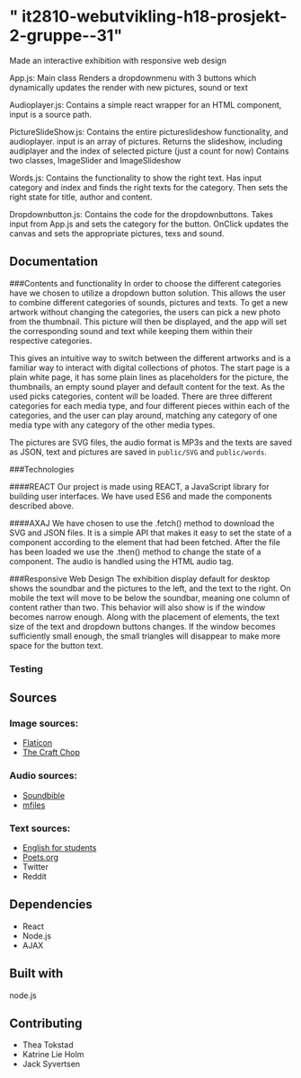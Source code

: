 # " it2810-webutvikling-h18-prosjekt-2-gruppe--31" 
Made an interactive exhibition with responsive web design

App.js:
Main class
Renders a dropdownmenu with 3 buttons which dynamically updates the render with new pictures, sound or text


Audioplayer.js:
Contains a simple react wrapper for an HTML component, input is a source path.

PictureSlideShow.js:
Contains the entire pictureslideshow functionality, and audioplayer. input is an array of pictures.
Returns the slideshow, including audiplayer and the index of selected picture (just a count for now)
Contains two classes, ImageSlider and ImageSlideshow

Words.js:
Contains the functionality to show the right text. Has input category and index and finds the right texts for the category. Then sets the right state for title, author and content. 

Dropdownbutton.js: 
Contains the code for the dropdownbuttons. Takes input from App.js and sets the category for the button. OnClick updates the canvas and sets the appropriate pictures, texs and sound.

## Documentation

###Contents and functionality 
In order to choose the different categories have we chosen to utilize a dropdown button solution. This allows the user to combine different categories of sounds, pictures and texts. To get a new artwork without changing the categories, the users can pick a new photo from the thumbnail. This picture will then be displayed, and the app will set the corresponding sound and text while keeping them within their respective categories. 

This gives an intuitive way to switch between the different artworks and is a familiar way to interact with digital collections of photos. 
The start page is a plain white page, it has some plain lines as placeholders for the picture, the thumbnails, an empty sound player and default content for the text. As the used picks categories, content will be loaded. There are three different categories for each media type, and four different pieces within each of the categories, and the user can play around, matching any category of one media type with any category of the other media types. 

The pictures are SVG files, the audio format is MP3s and the texts are saved as JSON, text and pictures are saved in `public/SVG` and `public/words`.


###Technologies

####REACT
Our project is made using REACT, a JavaScript library for building user interfaces. We have used ES6 and made the components described above.

####AXAJ
We have chosen to use the .fetch() method to download the SVG and JSON files. It is a simple API that makes it easy to set the state of a component according to the element that had been fetched. After the file has been loaded we use the .then() method to change the state of a component. The audio is handled using the HTML audio tag.

###Responsive Web Design
The exhibition display default for desktop shows the soundbar and the pictures to the left, and the text to the right. On mobile the text will move to be below the soundbar, meaning one column of content rather than two. This behavior will also show is if the window becomes narrow enough.
Along with the placement of elements, the text size of the text and dropdown buttons changes. If the window becomes sufficiently small enough, the small triangles will disappear to make more space for the button text. 



### Testing

## Sources 
### Image sources:
* [Flaticon](https://www.flaticon.com/)
* [The Craft Chop](http://thecraftchop.com/)


### Audio sources:
* [Soundbible](https://soundbible.com/)
* [mfiles](https://www.mfiles.co.uk/)

### Text sources:
* [English for students](http://www.english-for-students.com/Short-Moral-Stories-for-Kids.html)
* [Poets.org](https://www.poets.org/poetsorg/poems?field_poem_themes_tid=1456)
* Twitter
* Reddit

## Dependencies
* React
* Node.js
* AJAX

## Built with
node.js

## Contributing
* Thea Tokstad
* Katrine Lie Holm
* Jack Syvertsen